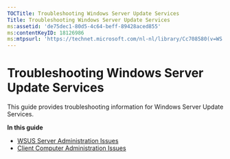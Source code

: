 ```yaml
---
TOCTitle: Troubleshooting Windows Server Update Services
Title: Troubleshooting Windows Server Update Services
ms:assetid: 'de75dec1-80d5-4c64-beff-89428aced855'
ms:contentKeyID: 18126986
ms:mtpsurl: 'https://technet.microsoft.com/nl-nl/library/Cc708580(v=WS.10)'
---
```


Troubleshooting Windows Server Update Services
==============================================

This guide provides troubleshooting information for Windows Server Update Services.

**In this guide**

-   [WSUS Server Administration Issues](https://technet.microsoft.com/2bb761d4-80c7-48fa-899e-4d1515daba85)
-   [Client Computer Administration Issues](https://technet.microsoft.com/1618886d-8fcf-42e5-ab34-3baeeb8f3893)
